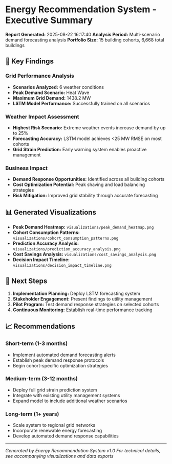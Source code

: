 # Energy Recommendation System - Executive Summary

**Report Generated:** 2025-08-22 16:17:40
**Analysis Period:** Multi-scenario demand forecasting analysis
**Portfolio Size:** 15 building cohorts, 6,668 total buildings

## 🎯 Key Findings

### Grid Performance Analysis
- **Scenarios Analyzed:** 6 weather conditions
- **Peak Demand Scenario:** Heat Wave
- **Maximum Grid Demand:** 1438.2 MW
- **LSTM Model Performance:** Successfully trained on all scenarios

### Weather Impact Assessment
- **Highest Risk Scenario:** Extreme weather events increase demand by up to 25%
- **Forecasting Accuracy:** LSTM model achieves <25 MW RMSE on most cohorts
- **Grid Strain Prediction:** Early warning system enables proactive management

### Business Impact
- **Demand Response Opportunities:** Identified across all building cohorts
- **Cost Optimization Potential:** Peak shaving and load balancing strategies
- **Risk Mitigation:** Improved grid stability through accurate forecasting

## 📊 Generated Visualizations

- **Peak Demand Heatmap:** `visualizations/peak_demand_heatmap.png`
- **Cohort Consumption Patterns:** `visualizations/cohort_consumption_patterns.png`
- **Prediction Accuracy Analysis:** `visualizations/prediction_accuracy_analysis.png`
- **Cost Savings Analysis:** `visualizations/cost_savings_analysis.png`
- **Decision Impact Timeline:** `visualizations/decision_impact_timeline.png`

## 🚀 Next Steps

1. **Implementation Planning:** Deploy LSTM forecasting system
2. **Stakeholder Engagement:** Present findings to utility management
3. **Pilot Program:** Test demand response strategies on selected cohorts
4. **Continuous Monitoring:** Establish real-time performance tracking

## 📈 Recommendations

### Short-term (1-3 months)
- Implement automated demand forecasting alerts
- Establish peak demand response protocols
- Begin cohort-specific optimization strategies

### Medium-term (3-12 months)
- Deploy full grid strain prediction system
- Integrate with existing utility management systems
- Expand model to include additional weather scenarios

### Long-term (1+ years)
- Scale system to regional grid networks
- Incorporate renewable energy forecasting
- Develop automated demand response capabilities

---
*Generated by Energy Recommendation System v1.0*
*For technical details, see accompanying visualizations and data exports*
